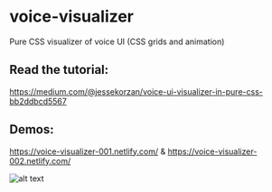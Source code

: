 # voice-visualizer
Pure CSS visualizer of voice UI (CSS grids and animation)

## Read the tutorial: 
https://medium.com/@jessekorzan/voice-ui-visualizer-in-pure-css-bb2ddbcd5567

## Demos:
https://voice-visualizer-001.netlify.com/ & https://voice-visualizer-002.netlify.com/

![alt text](https://cdn-images-1.medium.com/max/800/1*XXDEfyQxx_p3eKibMpmcKA.gif "demo")
